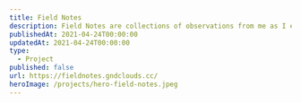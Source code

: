 ```yaml
---
title: Field Notes
description: Field Notes are collections of observations from me as I explore the world. Their range can include a variety of things but are most commonly collections of observations around transportation systems, urban planning, and infrastructure
publishedAt: 2021-04-24T00:00:00
updatedAt: 2021-04-24T00:00:00
type:
  - Project
published: false
url: https://fieldnotes.gndclouds.cc/
heroImage: /projects/hero-field-notes.jpeg
---
```


